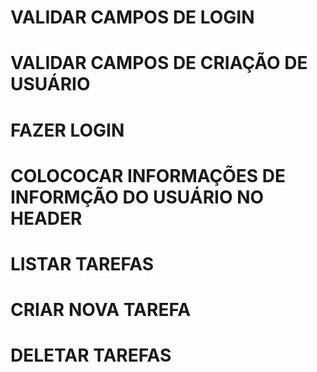 # VALIDAR CAMPOS DE LOGIN

# VALIDAR CAMPOS DE CRIAÇÃO DE USUÁRIO

# FAZER LOGIN

# COLOCOCAR INFORMAÇÕES DE INFORMÇÃO DO USUÁRIO NO HEADER

# LISTAR TAREFAS

# CRIAR NOVA TAREFA

# DELETAR TAREFAS

